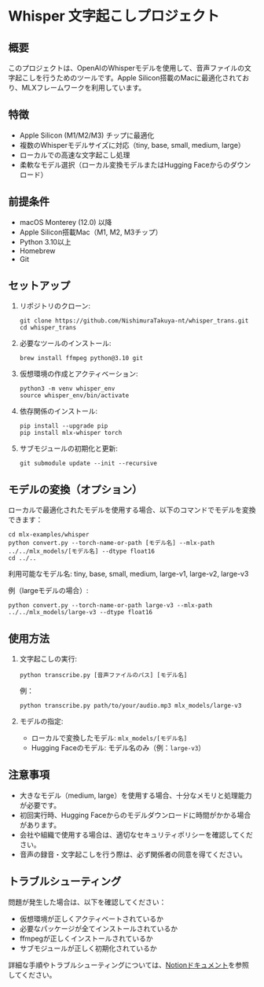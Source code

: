# Whisper 文字起こしプロジェクト

## 概要

このプロジェクトは、OpenAIのWhisperモデルを使用して、音声ファイルの文字起こしを行うためのツールです。Apple Silicon搭載のMacに最適化されており、MLXフレームワークを利用しています。

## 特徴

- Apple Silicon (M1/M2/M3) チップに最適化
- 複数のWhisperモデルサイズに対応（tiny, base, small, medium, large）
- ローカルでの高速な文字起こし処理
- 柔軟なモデル選択（ローカル変換モデルまたはHugging Faceからのダウンロード）

## 前提条件

- macOS Monterey (12.0) 以降
- Apple Silicon搭載Mac（M1, M2, M3チップ）
- Python 3.10以上
- Homebrew
- Git

## セットアップ

1. リポジトリのクローン:
   ```
   git clone https://github.com/NishimuraTakuya-nt/whisper_trans.git
   cd whisper_trans
   ```

2. 必要なツールのインストール:
   ```
   brew install ffmpeg python@3.10 git
   ```

3. 仮想環境の作成とアクティベーション:
   ```
   python3 -m venv whisper_env
   source whisper_env/bin/activate
   ```

4. 依存関係のインストール:
   ```
   pip install --upgrade pip
   pip install mlx-whisper torch
   ```

5. サブモジュールの初期化と更新:
   ```
   git submodule update --init --recursive
   ```

## モデルの変換（オプション）

ローカルで最適化されたモデルを使用する場合、以下のコマンドでモデルを変換できます：

```
cd mlx-examples/whisper
python convert.py --torch-name-or-path [モデル名] --mlx-path ../../mlx_models/[モデル名] --dtype float16
cd ../..
```

利用可能なモデル名: tiny, base, small, medium, large-v1, large-v2, large-v3

例（largeモデルの場合）:
```
python convert.py --torch-name-or-path large-v3 --mlx-path ../../mlx_models/large-v3 --dtype float16
```

## 使用方法

1. 文字起こしの実行:
   ```
   python transcribe.py [音声ファイルのパス] [モデル名]
   ```

   例：
   ```
   python transcribe.py path/to/your/audio.mp3 mlx_models/large-v3
   ```

2. モデルの指定:
   - ローカルで変換したモデル: `mlx_models/[モデル名]`
   - Hugging Faceのモデル: モデル名のみ（例：`large-v3`）

## 注意事項

- 大きなモデル（medium, large）を使用する場合、十分なメモリと処理能力が必要です。
- 初回実行時、Hugging Faceからのモデルダウンロードに時間がかかる場合があります。
- 会社や組織で使用する場合は、適切なセキュリティポリシーを確認してください。
- 音声の録音・文字起こしを行う際は、必ず関係者の同意を得てください。

## トラブルシューティング

問題が発生した場合は、以下を確認してください：
- 仮想環境が正しくアクティベートされているか
- 必要なパッケージが全てインストールされているか
- ffmpegが正しくインストールされているか
- サブモジュールが正しく初期化されているか

詳細な手順やトラブルシューティングについては、[Notionドキュメント](https://aquatic-night-0f7.notion.site/Whisper-AI-ae3f181c86a84aeda121612386b62ba2)を参照してください。
